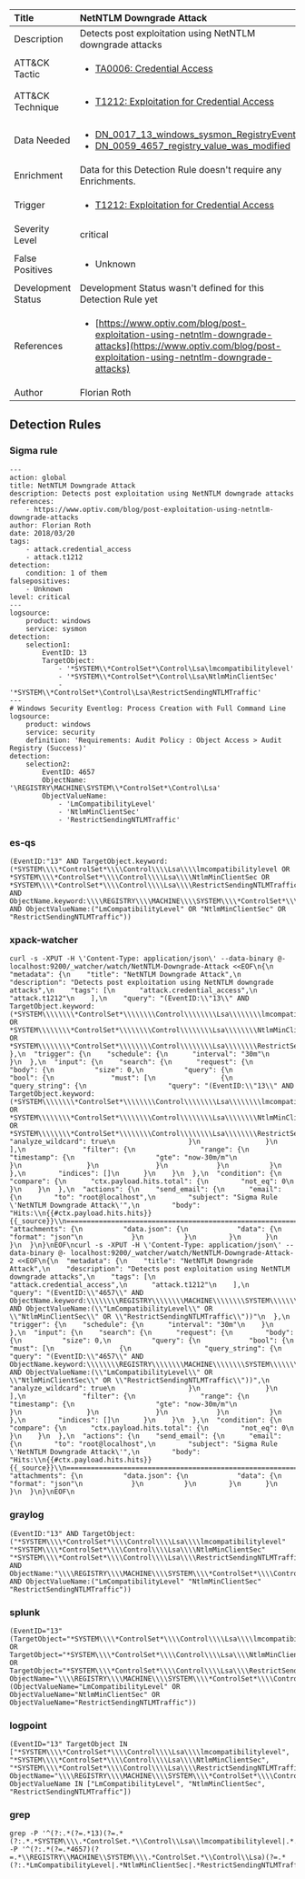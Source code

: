 | Title                | NetNTLM Downgrade Attack                                                                                                                                                 |
|:---------------------|:------------------------------------------------------------------------------------------------------------------------------------------------------------|
| Description          | Detects post exploitation using NetNTLM downgrade attacks                                                                                                                                           |
| ATT&amp;CK Tactic    |  <ul><li>[TA0006: Credential Access](https://attack.mitre.org/tactics/TA0006)</li></ul>  |
| ATT&amp;CK Technique | <ul><li>[T1212: Exploitation for Credential Access](https://attack.mitre.org/techniques/T1212)</li></ul>  |
| Data Needed          | <ul><li>[DN_0017_13_windows_sysmon_RegistryEvent](../Data_Needed/DN_0017_13_windows_sysmon_RegistryEvent.md)</li><li>[DN_0059_4657_registry_value_was_modified](../Data_Needed/DN_0059_4657_registry_value_was_modified.md)</li></ul>  |
| Enrichment           |  Data for this Detection Rule doesn't require any Enrichments.  |
| Trigger              | <ul><li>[T1212: Exploitation for Credential Access](../Triggers/T1212.md)</li></ul>  |
| Severity Level       | critical |
| False Positives      | <ul><li>Unknown</li></ul>  |
| Development Status   |  Development Status wasn't defined for this Detection Rule yet  |
| References           | <ul><li>[https://www.optiv.com/blog/post-exploitation-using-netntlm-downgrade-attacks](https://www.optiv.com/blog/post-exploitation-using-netntlm-downgrade-attacks)</li></ul>  |
| Author               | Florian Roth |


## Detection Rules

### Sigma rule

```
--- 
action: global
title: NetNTLM Downgrade Attack
description: Detects post exploitation using NetNTLM downgrade attacks
references: 
    - https://www.optiv.com/blog/post-exploitation-using-netntlm-downgrade-attacks
author: Florian Roth
date: 2018/03/20
tags:
    - attack.credential_access
    - attack.t1212
detection:
    condition: 1 of them
falsepositives:
    - Unknown
level: critical
--- 
logsource:
    product: windows
    service: sysmon
detection:
    selection1:
        EventID: 13
        TargetObject: 
            - '*SYSTEM\\*ControlSet*\Control\Lsa\lmcompatibilitylevel'
            - '*SYSTEM\\*ControlSet*\Control\Lsa\NtlmMinClientSec'
            - '*SYSTEM\\*ControlSet*\Control\Lsa\RestrictSendingNTLMTraffic'
---
# Windows Security Eventlog: Process Creation with Full Command Line
logsource:
    product: windows
    service: security
    definition: 'Requirements: Audit Policy : Object Access > Audit Registry (Success)'
detection:
    selection2:
        EventID: 4657
        ObjectName: '\REGISTRY\MACHINE\SYSTEM\\*ControlSet*\Control\Lsa'
        ObjectValueName: 
            - 'LmCompatibilityLevel'
            - 'NtlmMinClientSec'
            - 'RestrictSendingNTLMTraffic'

```





### es-qs
    
```
(EventID:"13" AND TargetObject.keyword:(*SYSTEM\\\\*ControlSet*\\\\Control\\\\Lsa\\\\lmcompatibilitylevel OR *SYSTEM\\\\*ControlSet*\\\\Control\\\\Lsa\\\\NtlmMinClientSec OR *SYSTEM\\\\*ControlSet*\\\\Control\\\\Lsa\\\\RestrictSendingNTLMTraffic))\n(EventID:"4657" AND ObjectName.keyword:\\\\REGISTRY\\\\MACHINE\\\\SYSTEM\\\\*ControlSet*\\\\Control\\\\Lsa AND ObjectValueName:("LmCompatibilityLevel" OR "NtlmMinClientSec" OR "RestrictSendingNTLMTraffic"))
```


### xpack-watcher
    
```
curl -s -XPUT -H \'Content-Type: application/json\' --data-binary @- localhost:9200/_watcher/watch/NetNTLM-Downgrade-Attack <<EOF\n{\n  "metadata": {\n    "title": "NetNTLM Downgrade Attack",\n    "description": "Detects post exploitation using NetNTLM downgrade attacks",\n    "tags": [\n      "attack.credential_access",\n      "attack.t1212"\n    ],\n    "query": "(EventID:\\"13\\" AND TargetObject.keyword:(*SYSTEM\\\\\\\\*ControlSet*\\\\\\\\Control\\\\\\\\Lsa\\\\\\\\lmcompatibilitylevel OR *SYSTEM\\\\\\\\*ControlSet*\\\\\\\\Control\\\\\\\\Lsa\\\\\\\\NtlmMinClientSec OR *SYSTEM\\\\\\\\*ControlSet*\\\\\\\\Control\\\\\\\\Lsa\\\\\\\\RestrictSendingNTLMTraffic))"\n  },\n  "trigger": {\n    "schedule": {\n      "interval": "30m"\n    }\n  },\n  "input": {\n    "search": {\n      "request": {\n        "body": {\n          "size": 0,\n          "query": {\n            "bool": {\n              "must": [\n                {\n                  "query_string": {\n                    "query": "(EventID:\\"13\\" AND TargetObject.keyword:(*SYSTEM\\\\\\\\*ControlSet*\\\\\\\\Control\\\\\\\\Lsa\\\\\\\\lmcompatibilitylevel OR *SYSTEM\\\\\\\\*ControlSet*\\\\\\\\Control\\\\\\\\Lsa\\\\\\\\NtlmMinClientSec OR *SYSTEM\\\\\\\\*ControlSet*\\\\\\\\Control\\\\\\\\Lsa\\\\\\\\RestrictSendingNTLMTraffic))",\n                    "analyze_wildcard": true\n                  }\n                }\n              ],\n              "filter": {\n                "range": {\n                  "timestamp": {\n                    "gte": "now-30m/m"\n                  }\n                }\n              }\n            }\n          }\n        },\n        "indices": []\n      }\n    }\n  },\n  "condition": {\n    "compare": {\n      "ctx.payload.hits.total": {\n        "not_eq": 0\n      }\n    }\n  },\n  "actions": {\n    "send_email": {\n      "email": {\n        "to": "root@localhost",\n        "subject": "Sigma Rule \'NetNTLM Downgrade Attack\'",\n        "body": "Hits:\\n{{#ctx.payload.hits.hits}}{{_source}}\\n================================================================================\\n{{/ctx.payload.hits.hits}}",\n        "attachments": {\n          "data.json": {\n            "data": {\n              "format": "json"\n            }\n          }\n        }\n      }\n    }\n  }\n}\nEOF\ncurl -s -XPUT -H \'Content-Type: application/json\' --data-binary @- localhost:9200/_watcher/watch/NetNTLM-Downgrade-Attack-2 <<EOF\n{\n  "metadata": {\n    "title": "NetNTLM Downgrade Attack",\n    "description": "Detects post exploitation using NetNTLM downgrade attacks",\n    "tags": [\n      "attack.credential_access",\n      "attack.t1212"\n    ],\n    "query": "(EventID:\\"4657\\" AND ObjectName.keyword:\\\\\\\\REGISTRY\\\\\\\\MACHINE\\\\\\\\SYSTEM\\\\\\\\*ControlSet*\\\\\\\\Control\\\\\\\\Lsa AND ObjectValueName:(\\"LmCompatibilityLevel\\" OR \\"NtlmMinClientSec\\" OR \\"RestrictSendingNTLMTraffic\\"))"\n  },\n  "trigger": {\n    "schedule": {\n      "interval": "30m"\n    }\n  },\n  "input": {\n    "search": {\n      "request": {\n        "body": {\n          "size": 0,\n          "query": {\n            "bool": {\n              "must": [\n                {\n                  "query_string": {\n                    "query": "(EventID:\\"4657\\" AND ObjectName.keyword:\\\\\\\\REGISTRY\\\\\\\\MACHINE\\\\\\\\SYSTEM\\\\\\\\*ControlSet*\\\\\\\\Control\\\\\\\\Lsa AND ObjectValueName:(\\"LmCompatibilityLevel\\" OR \\"NtlmMinClientSec\\" OR \\"RestrictSendingNTLMTraffic\\"))",\n                    "analyze_wildcard": true\n                  }\n                }\n              ],\n              "filter": {\n                "range": {\n                  "timestamp": {\n                    "gte": "now-30m/m"\n                  }\n                }\n              }\n            }\n          }\n        },\n        "indices": []\n      }\n    }\n  },\n  "condition": {\n    "compare": {\n      "ctx.payload.hits.total": {\n        "not_eq": 0\n      }\n    }\n  },\n  "actions": {\n    "send_email": {\n      "email": {\n        "to": "root@localhost",\n        "subject": "Sigma Rule \'NetNTLM Downgrade Attack\'",\n        "body": "Hits:\\n{{#ctx.payload.hits.hits}}{{_source}}\\n================================================================================\\n{{/ctx.payload.hits.hits}}",\n        "attachments": {\n          "data.json": {\n            "data": {\n              "format": "json"\n            }\n          }\n        }\n      }\n    }\n  }\n}\nEOF\n
```


### graylog
    
```
(EventID:"13" AND TargetObject:("*SYSTEM\\\\*ControlSet*\\\\Control\\\\Lsa\\\\lmcompatibilitylevel" "*SYSTEM\\\\*ControlSet*\\\\Control\\\\Lsa\\\\NtlmMinClientSec" "*SYSTEM\\\\*ControlSet*\\\\Control\\\\Lsa\\\\RestrictSendingNTLMTraffic"))\n(EventID:"4657" AND ObjectName:"\\\\REGISTRY\\\\MACHINE\\\\SYSTEM\\\\*ControlSet*\\\\Control\\\\Lsa" AND ObjectValueName:("LmCompatibilityLevel" "NtlmMinClientSec" "RestrictSendingNTLMTraffic"))
```


### splunk
    
```
(EventID="13" (TargetObject="*SYSTEM\\\\*ControlSet*\\\\Control\\\\Lsa\\\\lmcompatibilitylevel" OR TargetObject="*SYSTEM\\\\*ControlSet*\\\\Control\\\\Lsa\\\\NtlmMinClientSec" OR TargetObject="*SYSTEM\\\\*ControlSet*\\\\Control\\\\Lsa\\\\RestrictSendingNTLMTraffic"))\n(EventID="4657" ObjectName="\\\\REGISTRY\\\\MACHINE\\\\SYSTEM\\\\*ControlSet*\\\\Control\\\\Lsa" (ObjectValueName="LmCompatibilityLevel" OR ObjectValueName="NtlmMinClientSec" OR ObjectValueName="RestrictSendingNTLMTraffic"))
```


### logpoint
    
```
(EventID="13" TargetObject IN ["*SYSTEM\\\\*ControlSet*\\\\Control\\\\Lsa\\\\lmcompatibilitylevel", "*SYSTEM\\\\*ControlSet*\\\\Control\\\\Lsa\\\\NtlmMinClientSec", "*SYSTEM\\\\*ControlSet*\\\\Control\\\\Lsa\\\\RestrictSendingNTLMTraffic"])\n(EventID="4657" ObjectName="\\\\REGISTRY\\\\MACHINE\\\\SYSTEM\\\\*ControlSet*\\\\Control\\\\Lsa" ObjectValueName IN ["LmCompatibilityLevel", "NtlmMinClientSec", "RestrictSendingNTLMTraffic"])
```


### grep
    
```
grep -P '^(?:.*(?=.*13)(?=.*(?:.*.*SYSTEM\\\\.*ControlSet.*\\Control\\Lsa\\lmcompatibilitylevel|.*.*SYSTEM\\\\.*ControlSet.*\\Control\\Lsa\\NtlmMinClientSec|.*.*SYSTEM\\\\.*ControlSet.*\\Control\\Lsa\\RestrictSendingNTLMTraffic)))'\ngrep -P '^(?:.*(?=.*4657)(?=.*\\REGISTRY\\MACHINE\\SYSTEM\\\\.*ControlSet.*\\Control\\Lsa)(?=.*(?:.*LmCompatibilityLevel|.*NtlmMinClientSec|.*RestrictSendingNTLMTraffic)))'
```



